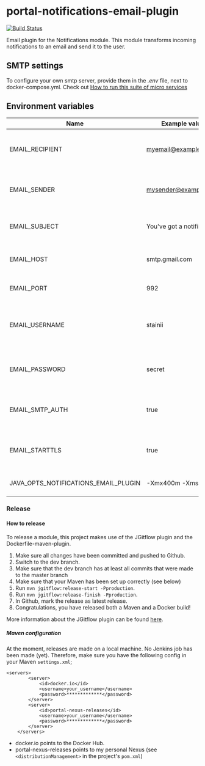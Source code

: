 # portal-notifications-email-plugin
[![Build Status](https://server.stijnhooft.be/jenkins/buildStatus/icon?job=portal-notifications-email-plugin/master)](https://server.stijnhooft.be/jenkins/job/portal-notifications-email-plugin/job/master/)

Email plugin for the Notifications module. This module transforms incoming
        notifications to an email and send it to the user.

## SMTP settings
To configure your own smtp server, provide them in the *.env* file, next to docker-compose.yml.
Check out [How to run this suite of micro services](https://github.com/stainii/portal#how-to-run-this-suite-of-micro-services)

## Environment variables
| Name | Example value | Description | Required? |
| ---- | ------------- | ----------- | -------- |
| EMAIL_RECIPIENT | myemail@example.com | The email address of the receiver of the notifications | required |
| EMAIL_SENDER | mysender@example.com | The email address that's used to send notifications emails | required |
| EMAIL_SUBJECT | You've got a notification! | The subject of the notification email | required |
| EMAIL_HOST | smtp.gmail.com | The hostname of the SMTP server | required |
| EMAIL_PORT | 992 | The port of the SMTP server | required
| EMAIL_USERNAME | stainii | The username used to authenticate at the SMTP server | required |
| EMAIL_PASSWORD | secret | The password user to authenticate at the SMTP server | required |
| EMAIL_SMTP_AUTH | true | Is authentication to the SMTP server required? | required |
| EMAIL_STARTTLS | true | Should TLS be used to communicate with the SMTP server? | required |
| JAVA_OPTS_NOTIFICATIONS_EMAIL_PLUGIN | -Xmx400m -Xms400m | Java opts you want to pass to the JVM | optional

### Release
#### How to release
To release a module, this project makes use of the JGitflow plugin and the Dockerfile-maven-plugin.

1. Make sure all changes have been committed and pushed to Github.
1. Switch to the dev branch.
1. Make sure that the dev branch has at least all commits that were made to the master branch
1. Make sure that your Maven has been set up correctly (see below)
1. Run `mvn jgitflow:release-start -Pproduction`.
1. Run `mvn jgitflow:release-finish -Pproduction`.
1. In Github, mark the release as latest release.
1. Congratulations, you have released both a Maven and a Docker build!

More information about the JGitflow plugin can be found [here](https://gist.github.com/lemiorhan/97b4f827c08aed58a9d8).

##### Maven configuration
At the moment, releases are made on a local machine. No Jenkins job has been made (yet).
Therefore, make sure you have the following config in your Maven `settings.xml`;

````$xml
<servers>
		<server>
			<id>docker.io</id>
			<username>your_username</username>
			<password>*************</password>
		</server>
		<server>
			<id>portal-nexus-releases</id>
			<username>your_username</username>
            <password>*************</password>
		</server>
	</servers>
````
* docker.io points to the Docker Hub.
* portal-nexus-releases points to my personal Nexus (see `<distributionManagement>` in the project's `pom.xml`)
